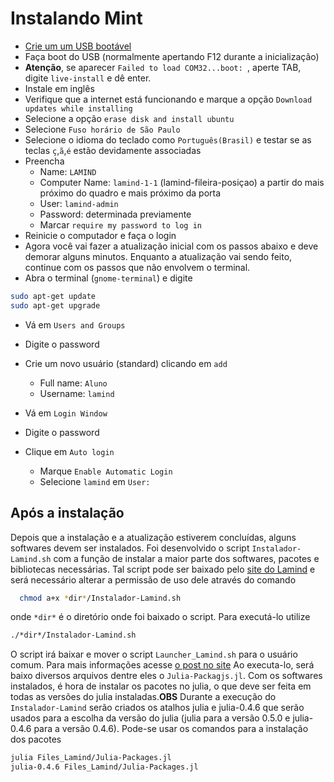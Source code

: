 # Instalando Mint

  - [Crie um um USB bootável](usb.md)
  - Faça boot do USB (normalmente apertando F12 durante a inicialização)
  - **Atenção**, se aparecer `Failed to load COM32...boot: `, aperte TAB, digite
   `live-install` e dê enter.
  - Instale em inglês
  - Verifique que a internet está funcionando e marque a opção `Download updates
   while installing`
  - Selecione a opção `erase disk and install ubuntu`
  - Selecione `Fuso horário de São Paulo`
  - Selecione o idioma do teclado como `Português(Brasil)` e testar se as teclas
   `ç`,`ã`,`é` estão devidamente associadas
  - Preencha
    - Name: `LAMIND`
    - Computer Name: `lamind-1-1` (lamind-fileira-posiçao) a partir do mais
    próximo do quadro e mais próximo da porta
    - User: `lamind-admin`
    - Password: determinada previamente
    - Marcar `require my password to log in`
  - Reinicie o computador e faça o login
  - Agora você vai fazer a atualização inicial com os passos abaixo
  e deve demorar alguns minutos.
  Enquanto a atualização vai sendo feito, continue com os passos que não
  envolvem o terminal.
  - Abra o terminal (`gnome-terminal`) e digite
````bash
sudo apt-get update
sudo apt-get upgrade
````
  - Vá em `Users and Groups`
  - Digite o password                                                                          
  - Crie um novo usuário (standard) clicando em `add`
    - Full name: `Aluno`
    - Username: `lamind`


  - Vá em `Login Window`
  - Digite o password
  - Clique em `Auto login`
    - Marque `Enable Automatic Login`
    - Selecione `lamind` em `User:`


## Após a instalação

Depois que a instalação e a atualização estiverem concluídas, alguns
softwares devem ser instalados. Foi desenvolvido o script `Instalador-Lamind.sh`
com a função de instalar a maior parte dos softwares, pacotes e bibliotecas
necessárias. Tal script pode ser baixado pelo
[site do Lamind](http://ufpr-lamind.github.io/files/Instalador-Lamind.sh) e será
necessário alterar a permissão de uso dele através do comando
````bash
  chmod a+x *dir*/Instalador-Lamind.sh
````
onde `*dir*` é o diretório onde foi baixado o script. Para executá-lo utilize
````bash
./*dir*/Instalador-Lamind.sh
````

O script irá baixar e mover o script `Launcher_Lamind.sh` para o usuário comum.
Para mais informações acesse [o post no site](http://ufpr-lamind.github.io/instalacao/2016/11/28/Launcher_Lamind-e-Files_Lamind.html)
Ao executa-lo, será baixo diversos arquivos dentre eles o `Julia-Packagjs.jl`.
Com os softwares instalados, é hora de instalar os pacotes no julia, o que deve
ser feita em todas as versões do julia instaladas.**OBS** Durante a execução do
`Instalador-Lamind` serão criados os atalhos julia e julia-0.4.6 que serão
usados para a escolha da versão do julia (julia para a versão 0.5.0 e
julia-0.4.6 para a versão 0.4.6). Pode-se usar os comandos para a instalação
dos pacotes
````bash
julia Files_Lamind/Julia-Packages.jl
julia-0.4.6 Files_Lamind/Julia-Packages.jl
````  
